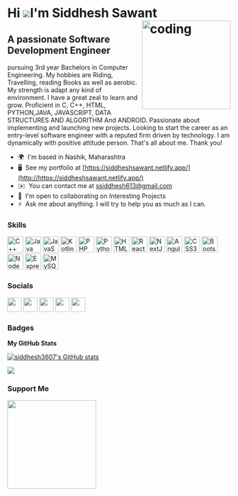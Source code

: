 Hi ![](https://user-images.githubusercontent.com/18350557/176309783-0785949b-9127-417c-8b55-ab5a4333674e.gif)I'm Siddhesh Sawant
<img align="right" alt="coding" width="200" src="https://cdn.dribbble.com/users/1162077/screenshots/3848914/programmer.gif">
================================================================================================================================

A passionate Software Development Engineer
--------------------

pursuing 3rd year Bachelors in Computer Engineering. My hobbies are Riding, Travelling, reading Books as well as aerobic. My strength is adapt any kind of environment. I have a great zeal to learn and grow. Proficient in C, C++, HTML, PYTHON,JAVA, JAVASCRIPT, DATA STRUCTURES AND ALGORITHM And ANDROID. Passionate about implementing and launching new projects. Looking to start the career as an entry-level software engineer with a reputed firm driven by technology. I am dynamically with positive attitude person. That's all about me. Thank you!

* 🌍  I'm based in Nashik, Maharashtra
* 🖥️  See my portfolio at [https://siddheshsawant.netlify.app/](http://https://siddheshsawant.netlify.app/)
* ✉️  You can contact me at [ssiddhesh613@gmail.com](mailto:ssiddhesh613@gmail.com)
* 🤝  I'm open to collaborating on Interesting Projects
* ⚡  Ask me about anything. I will try to help you as much as I can.

### Skills


<p align="left">
<a href="https://docs.microsoft.com/en-us/cpp/?view=msvc-170" target="_blank" rel="noreferrer"><img src="https://raw.githubusercontent.com/danielcranney/readme-generator/main/public/icons/skills/cplusplus-colored.svg" width="36" height="36" alt="C++" /></a>
<a href="https://www.oracle.com/java/" target="_blank" rel="noreferrer"><img src="https://raw.githubusercontent.com/danielcranney/readme-generator/main/public/icons/skills/java-colored.svg" width="36" height="36" alt="Java" /></a>
<a href="https://developer.mozilla.org/en-US/docs/Web/JavaScript" target="_blank" rel="noreferrer"><img src="https://raw.githubusercontent.com/danielcranney/readme-generator/main/public/icons/skills/javascript-colored.svg" width="36" height="36" alt="JavaScript" /></a>
<a href="https://kotlinlang.org/" target="_blank" rel="noreferrer"><img src="https://raw.githubusercontent.com/danielcranney/readme-generator/main/public/icons/skills/kotlin-colored.svg" width="36" height="36" alt="Kotlin" /></a>
<a href="https://www.php.net/" target="_blank" rel="noreferrer"><img src="https://raw.githubusercontent.com/danielcranney/readme-generator/main/public/icons/skills/php-colored.svg" width="36" height="36" alt="PHP" /></a>
<a href="https://www.python.org/" target="_blank" rel="noreferrer"><img src="https://raw.githubusercontent.com/danielcranney/readme-generator/main/public/icons/skills/python-colored.svg" width="36" height="36" alt="Python" /></a>
<a href="https://developer.mozilla.org/en-US/docs/Glossary/HTML5" target="_blank" rel="noreferrer"><img src="https://raw.githubusercontent.com/danielcranney/readme-generator/main/public/icons/skills/html5-colored.svg" width="36" height="36" alt="HTML5" /></a>
<a href="https://reactjs.org/" target="_blank" rel="noreferrer"><img src="https://raw.githubusercontent.com/danielcranney/readme-generator/main/public/icons/skills/react-colored.svg" width="36" height="36" alt="React" /></a>
<a href="https://nextjs.org/docs" target="_blank" rel="noreferrer"><img src="https://raw.githubusercontent.com/danielcranney/readme-generator/main/public/icons/skills/nextjs-colored.svg" width="36" height="36" alt="NextJs" /></a>
<a href="https://angular.io/" target="_blank" rel="noreferrer"><img src="https://raw.githubusercontent.com/danielcranney/readme-generator/main/public/icons/skills/angularjs-colored.svg" width="36" height="36" alt="Angular" /></a>
<a href="https://www.w3.org/TR/CSS/#css" target="_blank" rel="noreferrer"><img src="https://raw.githubusercontent.com/danielcranney/readme-generator/main/public/icons/skills/css3-colored.svg" width="36" height="36" alt="CSS3" /></a>
<a href="https://getbootstrap.com/" target="_blank" rel="noreferrer"><img src="https://raw.githubusercontent.com/danielcranney/readme-generator/main/public/icons/skills/bootstrap-colored.svg" width="36" height="36" alt="Bootstrap" /></a>
<a href="https://nodejs.org/en/" target="_blank" rel="noreferrer"><img src="https://raw.githubusercontent.com/danielcranney/readme-generator/main/public/icons/skills/nodejs-colored.svg" width="36" height="36" alt="NodeJS" /></a>
<a href="https://expressjs.com/" target="_blank" rel="noreferrer"><img src="https://raw.githubusercontent.com/danielcranney/readme-generator/main/public/icons/skills/express-colored.svg" width="36" height="36" alt="Express" /></a>
<a href="https://www.mysql.com/" target="_blank" rel="noreferrer"><img src="https://raw.githubusercontent.com/danielcranney/readme-generator/main/public/icons/skills/mysql-colored.svg" width="36" height="36" alt="MySQL" /></a>
</p>


### Socials

<p align="left"> <a href="https://www.dev.to/siddhesh3607" target="_blank" rel="noreferrer"><img src="https://raw.githubusercontent.com/danielcranney/readme-generator/main/public/icons/socials/devdotto.svg" width="32" height="32" /></a> <a href="https://discord.com/users/siddhesh#7971" target="_blank" rel="noreferrer"><img src="https://raw.githubusercontent.com/danielcranney/readme-generator/main/public/icons/socials/discord.svg" width="32" height="32" /></a> <a href="https://www.github.com/siddhesh3607" target="_blank" rel="noreferrer"><img src="https://raw.githubusercontent.com/danielcranney/readme-generator/main/public/icons/socials/github.svg" width="32" height="32" /></a> <a href="https://www.linkedin.com/in/siddhesh-sawant-61103b21b" target="_blank" rel="noreferrer"><img src="https://raw.githubusercontent.com/danielcranney/readme-generator/main/public/icons/socials/linkedin.svg" width="32" height="32" /></a> <a href="https://www.twitter.com/siddhesh3607" target="_blank" rel="noreferrer"><img src="https://raw.githubusercontent.com/danielcranney/readme-generator/main/public/icons/socials/twitter.svg" width="32" height="32" /></a></p>

### Badges

<b>My GitHub Stats</b>

<a href="http://www.github.com/siddhesh3607"><img src="https://github-readme-stats.vercel.app/api?username=siddhesh3607&show_icons=true&hide=&count_private=true&title_color=ffffff&text_color=f97316&icon_color=facc15&bg_color=000000&hide_border=true&show_icons=true" alt="siddhesh3607's GitHub stats" /></a>

<a href="http://www.github.com/siddhesh3607"><img src="https://github-readme-streak-stats.herokuapp.com/?user=siddhesh3607&stroke=f97316&background=000000&ring=ffffff&fire=ffffff&currStreakNum=f97316&currStreakLabel=ffffff&sideNums=f97316&sideLabels=f97316&dates=f97316&hide_border=true" /></a>

### Support Me

<a href="https://www.buymeacoffee.com/sid3607"><img src="https://cdn.buymeacoffee.com/buttons/v2/default-yellow.png" width="200" /></a>
